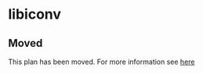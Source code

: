 # libiconv

## Moved

This plan has been moved. For more information see [here](https://github.com/habitat-sh/core-plans#additional-plans)
